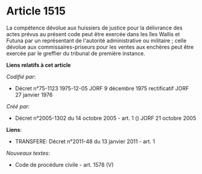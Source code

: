 # Article 1515

La compétence dévolue aux huissiers de justice pour la délivrance des actes prévus au présent code peut être exercée dans les
îles Wallis et Futuna par un représentant de l'autorité administrative ou militaire ; celle dévolue aux commissaires-priseurs
pour les ventes aux enchères peut être exercée par le greffier du tribunal de première instance.

**Liens relatifs à cet article**

_Codifié par_:

  - Décret n°75-1123 1975-12-05 JORF 9 décembre 1975 rectificatif JORF 27 janvier 1976

_Créé par_:

  - Décret n°2005-1302 du 14 octobre 2005 - art. 1 () JORF 21 octobre 2005

**Liens**:

  - TRANSFERE: Décret n°2011-48 du 13 janvier 2011 - art. 1

_Nouveaux textes_:

  - Code de procédure civile - art. 1578 (V)
